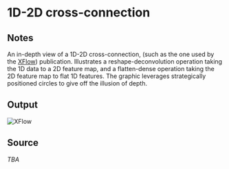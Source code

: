 # 1D-2D cross-connection

## Notes

An in-depth view of a 1D-2D cross-connection, (such as the one used by the [XFlow](https://arxiv.org/abs/1709.00572)) publication. Illustrates a reshape-deconvolution operation taking the 1D data to a 2D feature map, and a flatten-dense operation taking the 2D feature map to flat 1D features. The graphic leverages strategically positioned circles to give off the illusion of depth.

## Output

![XFlow](https://www.dropbox.com/s/kqpgv0pz6yrzeqo/1d-2d_cross-connection.png?raw=1)

## Source

*TBA*
